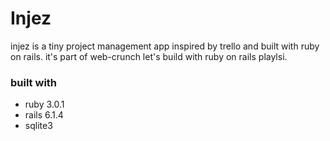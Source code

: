 # Injez 

injez is a tiny project management app inspired by trello and built with ruby on rails.
it's part of web-crunch let's build with ruby on rails playlsi. 

### built with 
- ruby 3.0.1 
- rails 6.1.4 
- sqlite3 
